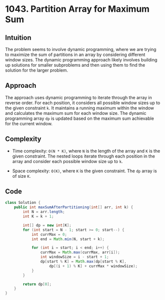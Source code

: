 # 1043. Partition Array for Maximum Sum

## Intuition

The problem seems to involve dynamic programming, where we are trying to maximize the sum of partitions in an array by considering different window sizes. The dynamic programming approach likely involves building up solutions for smaller subproblems and then using them to find the solution for the larger problem.

## Approach

The approach uses dynamic programming to iterate through the array in reverse order. For each position, it considers all possible window sizes up to the given constraint `k`. It maintains a running maximum within the window and calculates the maximum sum for each window size. The dynamic programming array `dp` is updated based on the maximum sum achievable for the current window.

## Complexity

- Time complexity: `O(N * K)`, where `N` is the length of the array and `K` is the given constraint. The nested loops iterate through each position in the array and consider each possible window size up to `k`.

- Space complexity: `O(K)`, where `K` is the given constraint. The `dp` array is of size `K`.

## Code

```java
class Solution {
    public int maxSumAfterPartitioning(int[] arr, int k) {
        int N = arr.length;
        int K = k + 1;

        int[] dp = new int[K];
        for (int start = N - 1; start >= 0; start--) {
            int currMax = 0;
            int end = Math.min(N, start + k);

            for (int i = start; i < end; i++) {
                currMax = Math.max(currMax, arr[i]);
                int windowSize = i - start + 1;
                dp[start % K] = Math.max(dp[start % K],
                    dp[(i + 1) % K] + currMax * windowSize);
            }
        }

        return dp[0];
    }
}
```
